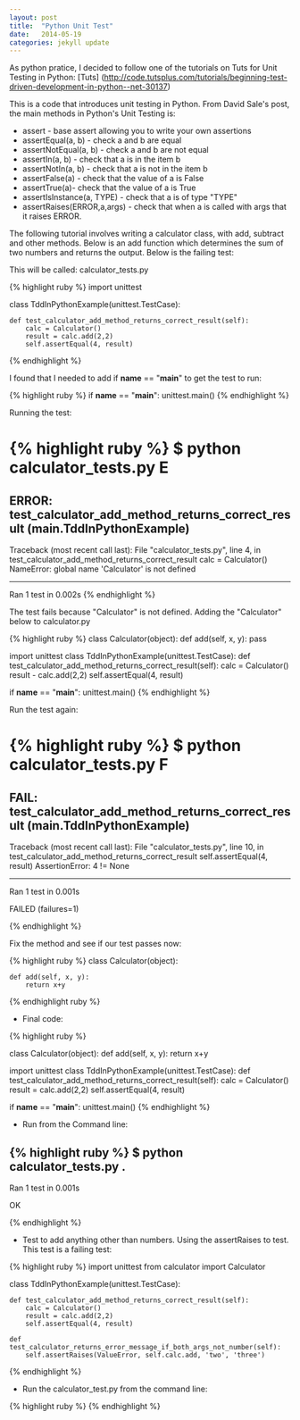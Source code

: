 ```yaml
---
layout: post
title:  "Python Unit Test"
date:   2014-05-19 
categories: jekyll update
---
```


As python pratice, I decided to follow one of the tutorials on Tuts for Unit Testing in Python:  [Tuts] (http://code.tutsplus.com/tutorials/beginning-test-driven-development-in-python--net-30137)

This is a code that introduces unit testing in Python. From David Sale's post, the main methods in Python's Unit Testing is:

- assert - base assert allowing you to write your own assertions
- assertEqual(a, b) - check a and b are equal
- assertNotEqual(a, b) - check a and b are not equal
- assertIn(a, b) - check that a is in the item b
- assertNotIn(a, b) - check that a is not in the item b
- assertFalse(a) - check that the value of a is False
- assertTrue(a)- check that the value of a is True
- assertIsInstance(a, TYPE) - check that a is of type "TYPE"
- assertRaises(ERROR,a,args) - check that when a is called with args that it raises ERROR.



The following tutorial involves writing a calculator class, with add, subtract and other methods.
Below is an add function which determines the sum of two numbers and returns the output. Below is the failing test:

This will be called: calculator_tests.py

{% highlight ruby %}
import unittest

class TddInPythonExample(unittest.TestCase):

    def test_calculator_add_method_returns_correct_result(self):
        calc = Calculator()
        result = calc.add(2,2)
        self.assertEqual(4, result)
{% endhighlight %}

I found that I needed to add if __name__ == "__main__" to get the test to run:


{% highlight ruby %}
if __name__ == "__main__":
    unittest.main()
{% endhighlight %}

Running the test:

{% highlight ruby %}
$ python calculator_tests.py 
E
======================================================================
ERROR: test_calculator_add_method_returns_correct_result (__main__.TddInPythonExample)
----------------------------------------------------------------------
Traceback (most recent call last):
  File "calculator_tests.py", line 4, in test_calculator_add_method_returns_correct_result
    calc = Calculator()
NameError: global name 'Calculator' is not defined

----------------------------------------------------------------------
Ran 1 test in 0.002s
{% endhighlight %}

The test fails because "Calculator" is not defined. 
Adding the "Calculator" below to calculator.py

{% highlight ruby %}
class Calculator(object):
    def add(self, x, y):
        pass

import unittest
class TddInPythonExample(unittest.TestCase):
    def test_calculator_add_method_returns_correct_result(self):
        calc = Calculator()
        result - calc.add(2,2)
        self.assertEqual(4, result)

if __name__ == "__main__":
    unittest.main()
{% endhighlight %}

Run the test again:

{% highlight ruby %}
$ python calculator_tests.py
F
======================================================================
FAIL: test_calculator_add_method_returns_correct_result (__main__.TddInPythonExample)
----------------------------------------------------------------------
Traceback (most recent call last):
  File "calculator_tests.py", line 10, in test_calculator_add_method_returns_correct_result
    self.assertEqual(4, result)
AssertionError: 4 != None

----------------------------------------------------------------------
Ran 1 test in 0.001s

FAILED (failures=1)

{% endhighlight %}

Fix the method and see if our test passes now: 

{% highlight ruby %}
class Calculator(object):
 
    def add(self, x, y):
        return x+y
{% endhighlight ruby %}

- Final code:

{% highlight ruby %}

class Calculator(object):
    def add(self, x, y):
        return x+y

import unittest
class TddInPythonExample(unittest.TestCase):
    def test_calculator_add_method_returns_correct_result(self):
        calc = Calculator()
        result = calc.add(2,2)
        self.assertEqual(4, result)

if __name__ == "__main__":
    unittest.main()
{% endhighlight %}

- Run from the Command line:

{% highlight ruby %}
$ python calculator_tests.py
.
----------------------------------------------------------------------
Ran 1 test in 0.001s

OK

{% endhighlight %}


- Test to add anything other than numbers. Using the assertRaises to test.
This test is a failing test:


{% highlight ruby %}
import unittest
from calculator import Calculator

class TddInPythonExample(unittest.TestCase):

    def test_calculator_add_method_returns_correct_result(self):
        calc = Calculator()
        result = calc.add(2,2)
        self.assertEqual(4, result)

    def test_calculator_returns_error_message_if_both_args_not_number(self):
        self.assertRaises(ValueError, self.calc.add, 'two', 'three')
{% endhighlight %}
 

- Run the calculator_test.py from the command line:


{% highlight ruby %}
{% endhighlight %}



